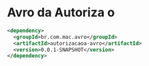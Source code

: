 # Avro da Autoriza  o

```xml
<dependency>
  <groupId>br.com.mac.avro</groupId>
  <artifactId>autorizacaoa-avro</artifactId>
  <version>0.0.1-SNAPSHOT</version>
</dependency>
```